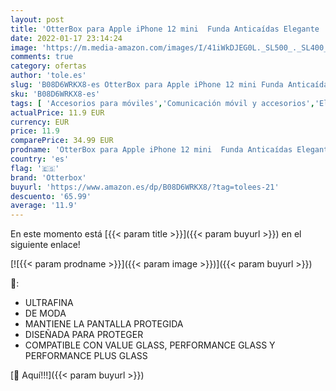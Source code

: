 ```yaml
---
layout: post
title: 'OtterBox para Apple iPhone 12 mini  Funda Anticaídas Elegante  Symmetry Series  Negro - Sin Caja Retail'
date: 2022-01-17 23:14:24
image: 'https://m.media-amazon.com/images/I/41iWkDJEG0L._SL500_._SL400_.jpg'
comments: true
category: ofertas
author: 'tole.es'
slug: 'B08D6WRKX8-es OtterBox para Apple iPhone 12 mini Funda Anticaídas...'
sku: 'B08D6WRKX8-es'
tags: [ 'Accesorios para móviles','Comunicación móvil y accesorios','Electrónica','Fundas y carcasas para teléfonos móviles','apple','iphone','otterbox', ]
actualPrice: 11.9 EUR
currency: EUR
price: 11.9
comparePrice: 34.99 EUR
prodname: 'OtterBox para Apple iPhone 12 mini  Funda Anticaídas Elegante  Symmetry Series  Negro - Sin Caja Retail'
country: 'es'
flag: '🇪🇸'
brand: 'Otterbox'
buyurl: 'https://www.amazon.es/dp/B08D6WRKX8/?tag=tolees-21'
descuento: '65.99'
average: '11.9'
---
```


En este momento está [{{< param title >}}]({{< param buyurl >}}) en el siguiente enlace!

[![{{< param prodname >}}]({{< param image >}})]({{< param buyurl >}})

🔎:

- ULTRAFINA
- DE MODA
- MANTIENE LA PANTALLA PROTEGIDA
- DISEÑADA PARA PROTEGER
- COMPATIBLE CON VALUE GLASS, PERFORMANCE GLASS Y PERFORMANCE PLUS GLASS

[🛒 Aquí!!!]({{< param buyurl >}})

